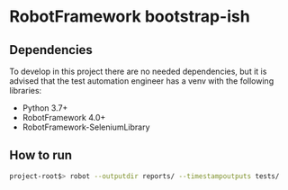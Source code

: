 # RobotFramework bootstrap-ish

## Dependencies

To develop in this project there are no needed dependencies, but it is advised that the test automation engineer has a venv with the following libraries:

- Python 3.7+
- RobotFramework 4.0+
- RobotFramework-SeleniumLibrary

## How to run
```sh
project-root$> robot --outputdir reports/ --timestampoutputs tests/  
```